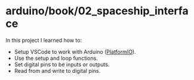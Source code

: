 # arduino/book/02_spaceship_interface

In this project I learned how to:
- Setup VSCode to work with Arduino ([PlatformIO](https://marketplace.visualstudio.com/items?itemName=platformio.platformio-ide)).
- Use the setup and loop functions.
- Set digital pins to be inputs or outputs.
- Read from and write to digital pins.
